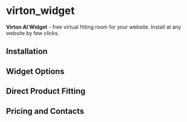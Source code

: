 # virton_widget
**Virton AI Widget** - free virtual fitting room for your website. Install at any website by few clicks.


## Installation


## Widget Options


## Direct Product Fitting


## Pricing and Contacts
